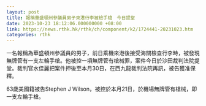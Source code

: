 ```yaml
---
layout: post
title: 報稱華盛頓州參議員男子來港行李被檢手槍　今日提堂
date: 2023-10-23 18:12:06.000000000 +08:00
link: https://news.rthk.hk/rthk/ch/component/k2/1724441-20231023.htm
categories: rthk
---
```


一名報稱為華盛頓州參議員的男子，前日乘機來港後接受海關檢查行李時，被發現無牌管有一支左輪手槍。他被控一項無牌管有槍械罪，案件今日於沙田裁判法院提堂。裁判官水佳麗把案件押後至本月30日，在西九龍裁判法院再訊，被告獲准保釋。

63歲美國籍被告Stephen J Wilson，被控於本月21日，於機場無牌管有槍械，即一支左輪手槍。
